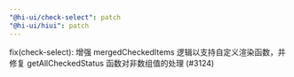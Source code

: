 ```yaml
---
"@hi-ui/check-select": patch
"@hi-ui/hiui": patch
---
```


fix(check-select): 增强 mergedCheckedItems 逻辑以支持自定义渲染函数，并修复 getAllCheckedStatus 函数对非数组值的处理 (#3124)
